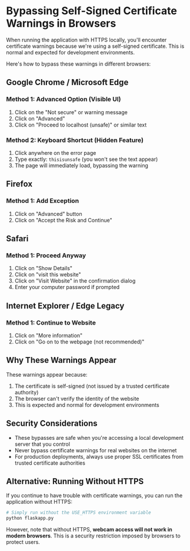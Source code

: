 # Bypassing Self-Signed Certificate Warnings in Browsers

When running the application with HTTPS locally, you'll encounter certificate warnings because we're using a self-signed certificate. This is normal and expected for development environments.

Here's how to bypass these warnings in different browsers:

## Google Chrome / Microsoft Edge

### Method 1: Advanced Option (Visible UI)
1. Click on the "Not secure" or warning message
2. Click on "Advanced"
3. Click on "Proceed to localhost (unsafe)" or similar text

### Method 2: Keyboard Shortcut (Hidden Feature)
1. Click anywhere on the error page
2. Type exactly: `thisisunsafe` (you won't see the text appear)
3. The page will immediately load, bypassing the warning

## Firefox

### Method 1: Add Exception
1. Click on "Advanced" button
2. Click on "Accept the Risk and Continue"

## Safari

### Method 1: Proceed Anyway
1. Click on "Show Details"
2. Click on "visit this website"
3. Click on "Visit Website" in the confirmation dialog
4. Enter your computer password if prompted

## Internet Explorer / Edge Legacy

### Method 1: Continue to Website
1. Click on "More information"
2. Click on "Go on to the webpage (not recommended)"

## Why These Warnings Appear

These warnings appear because:
1. The certificate is self-signed (not issued by a trusted certificate authority)
2. The browser can't verify the identity of the website
3. This is expected and normal for development environments

## Security Considerations

- These bypasses are safe when you're accessing a local development server that you control
- Never bypass certificate warnings for real websites on the internet
- For production deployments, always use proper SSL certificates from trusted certificate authorities

## Alternative: Running Without HTTPS

If you continue to have trouble with certificate warnings, you can run the application without HTTPS:

```bash
# Simply run without the USE_HTTPS environment variable
python flaskapp.py
```

However, note that without HTTPS, **webcam access will not work in modern browsers**. This is a security restriction imposed by browsers to protect users. 